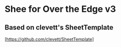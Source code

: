 # Shee for Over the Edge v3

## Based on clevett's SheetTemplate 
[https://github.com/clevett/SheetTemplate]

